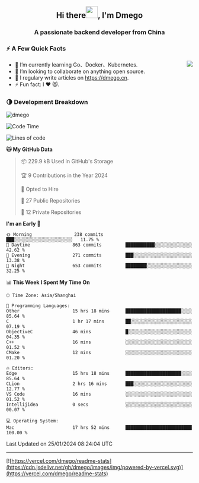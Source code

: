 <h2 align="center">Hi there<img src="https://cdn.jsdelivr.net/gh/dmego/images/img/Hi.gif" height="32" />, I'm Dmego </h2>
<h3 align="center">A passionate backend developer from China</h3>

### ⚡️ A Few Quick Facts

<img align="right" src="https://readme-stats-dmego.vercel.app/api?username=dmego&show_icons=true&icon_color=1573B3&hide_title=true&text_color=718096&bg_color=00000000&hide_border=true"/>

<ul>
    <li> 🌱 I’m currently learning Go、Docker、Kubernetes.</li>
    <li> 👯 I’m looking to collaborate on anything open source.</li>
    <li> 📝 I regulary write articles on <a href="https://dmego.cn">https://dmego.cn</a>.</li>
    <li> ⚡ Fun fact: I ❤️ 😻.</li>
</ul>

### 🌗 Development Breakdown

<img src="https://komarev.com/ghpvc/?username=dmego" alt="dmego" />

<!--START_SECTION:waka-->
![Code Time](http://img.shields.io/badge/Code%20Time-2%2C505%20hrs%202%20mins-blue)

![Lines of code](https://img.shields.io/badge/From%20Hello%20World%20I%27ve%20Written-685.1%20thousand%20lines%20of%20code-blue)

**🐱 My GitHub Data** 

> 📦 229.9 kB Used in GitHub's Storage 
 > 
> 🏆 9 Contributions in the Year 2024
 > 
> 💼 Opted to Hire
 > 
> 📜 27 Public Repositories 
 > 
> 🔑 12 Private Repositories 
 > 
**I'm an Early 🐤** 

```text
🌞 Morning                238 commits         ███░░░░░░░░░░░░░░░░░░░░░░   11.75 % 
🌆 Daytime                863 commits         ███████████░░░░░░░░░░░░░░   42.62 % 
🌃 Evening                271 commits         ███░░░░░░░░░░░░░░░░░░░░░░   13.38 % 
🌙 Night                  653 commits         ████████░░░░░░░░░░░░░░░░░   32.25 % 
```


📊 **This Week I Spent My Time On** 

```text
🕑︎ Time Zone: Asia/Shanghai

💬 Programming Languages: 
Other                    15 hrs 18 mins      █████████████████████░░░░   85.64 % 
C                        1 hr 17 mins        ██░░░░░░░░░░░░░░░░░░░░░░░   07.19 % 
ObjectiveC               46 mins             █░░░░░░░░░░░░░░░░░░░░░░░░   04.35 % 
C++                      16 mins             ░░░░░░░░░░░░░░░░░░░░░░░░░   01.52 % 
CMake                    12 mins             ░░░░░░░░░░░░░░░░░░░░░░░░░   01.20 % 

🔥 Editors: 
Edge                     15 hrs 18 mins      █████████████████████░░░░   85.64 % 
CLion                    2 hrs 16 mins       ███░░░░░░░░░░░░░░░░░░░░░░   12.77 % 
VS Code                  16 mins             ░░░░░░░░░░░░░░░░░░░░░░░░░   01.52 % 
Intellijidea             0 secs              ░░░░░░░░░░░░░░░░░░░░░░░░░   00.07 % 

💻 Operating System: 
Mac                      17 hrs 52 mins      █████████████████████████   100.00 % 
```


 Last Updated on 25/01/2024 08:24:04 UTC
<!--END_SECTION:waka-->

---

[![https://vercel.com/dmego/readme-stats](https://cdn.jsdelivr.net/gh/dmego/images/img/powered-by-vercel.svg)](https://vercel.com/dmego/readme-stats)

